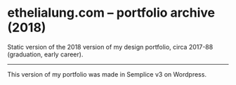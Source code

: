 # ethelialung.com – portfolio archive (2018)
Static version of the 2018 version of my design portfolio, circa 2017-88 (graduation, early career).

---

This version of my portfolio was made in Semplice v3 on Wordpress.
